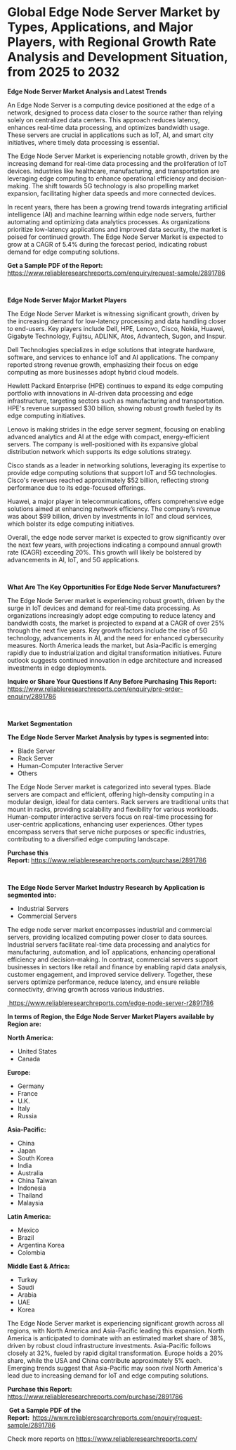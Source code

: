 <p><h1>Global Edge Node Server Market by Types, Applications, and Major Players, with Regional Growth Rate Analysis and Development Situation, from 2025 to 2032</h1></p><p><strong>Edge Node Server Market Analysis and Latest Trends</strong></p>
<p><p>An Edge Node Server is a computing device positioned at the edge of a network, designed to process data closer to the source rather than relying solely on centralized data centers. This approach reduces latency, enhances real-time data processing, and optimizes bandwidth usage. These servers are crucial in applications such as IoT, AI, and smart city initiatives, where timely data processing is essential.</p><p>The Edge Node Server Market is experiencing notable growth, driven by the increasing demand for real-time data processing and the proliferation of IoT devices. Industries like healthcare, manufacturing, and transportation are leveraging edge computing to enhance operational efficiency and decision-making. The shift towards 5G technology is also propelling market expansion, facilitating higher data speeds and more connected devices.</p><p>In recent years, there has been a growing trend towards integrating artificial intelligence (AI) and machine learning within edge node servers, further automating and optimizing data analytics processes. As organizations prioritize low-latency applications and improved data security, the market is poised for continued growth. The Edge Node Server Market is expected to grow at a CAGR of 5.4% during the forecast period, indicating robust demand for edge computing solutions.</p></p>
<p><strong>Get a Sample PDF of the Report:&nbsp;</strong> <a href="https://www.reliableresearchreports.com/enquiry/request-sample/2891786?utm_campaign=2275&utm_medium=2&utm_source=Github&utm_content=ia&utm_term=14032025&utm_id=edge-node-server">https://www.reliableresearchreports.com/enquiry/request-sample/2891786</a></p>
<p>&nbsp;</p>
<p><strong>Edge Node Server Major Market Players</strong></p>
<p><p>The Edge Node Server Market is witnessing significant growth, driven by the increasing demand for low-latency processing and data handling closer to end-users. Key players include Dell, HPE, Lenovo, Cisco, Nokia, Huawei, Gigabyte Technology, Fujitsu, ADLINK, Atos, Advantech, Sugon, and Inspur. </p><p>Dell Technologies specializes in edge solutions that integrate hardware, software, and services to enhance IoT and AI applications. The company reported strong revenue growth, emphasizing their focus on edge computing as more businesses adopt hybrid cloud models. </p><p>Hewlett Packard Enterprise (HPE) continues to expand its edge computing portfolio with innovations in AI-driven data processing and edge infrastructure, targeting sectors such as manufacturing and transportation. HPE's revenue surpassed $30 billion, showing robust growth fueled by its edge computing initiatives.</p><p>Lenovo is making strides in the edge server segment, focusing on enabling advanced analytics and AI at the edge with compact, energy-efficient servers. The company is well-positioned with its expansive global distribution network which supports its edge solutions strategy.</p><p>Cisco stands as a leader in networking solutions, leveraging its expertise to provide edge computing solutions that support IoT and 5G technologies. Cisco's revenues reached approximately $52 billion, reflecting strong performance due to its edge-focused offerings.</p><p>Huawei, a major player in telecommunications, offers comprehensive edge solutions aimed at enhancing network efficiency. The company’s revenue was about $99 billion, driven by investments in IoT and cloud services, which bolster its edge computing initiatives.</p><p>Overall, the edge node server market is expected to grow significantly over the next few years, with projections indicating a compound annual growth rate (CAGR) exceeding 20%. This growth will likely be bolstered by advancements in AI, IoT, and 5G applications.</p></p>
<p>&nbsp;</p>
<p><strong>What Are The Key Opportunities For Edge Node Server Manufacturers?</strong></p>
<p><p>The Edge Node Server market is experiencing robust growth, driven by the surge in IoT devices and demand for real-time data processing. As organizations increasingly adopt edge computing to reduce latency and bandwidth costs, the market is projected to expand at a CAGR of over 25% through the next five years. Key growth factors include the rise of 5G technology, advancements in AI, and the need for enhanced cybersecurity measures. North America leads the market, but Asia-Pacific is emerging rapidly due to industrialization and digital transformation initiatives. Future outlook suggests continued innovation in edge architecture and increased investments in edge deployments.</p></p>
<p><strong>Inquire or Share Your Questions If Any Before Purchasing This Report:</strong> <a href="https://www.reliableresearchreports.com/enquiry/pre-order-enquiry/2891786?utm_campaign=2275&utm_medium=2&utm_source=Github&utm_content=ia&utm_term=14032025&utm_id=edge-node-server">https://www.reliableresearchreports.com/enquiry/pre-order-enquiry/2891786</a></p>
<p>&nbsp;</p>
<p><strong>Market Segmentation</strong></p>
<p><strong>The Edge Node Server Market Analysis by types is segmented into:</strong></p>
<p><ul><li>Blade Server</li><li>Rack Server</li><li>Human-Computer Interactive Server</li><li>Others</li></ul></p>
<p><p>The Edge Node Server market is categorized into several types. Blade servers are compact and efficient, offering high-density computing in a modular design, ideal for data centers. Rack servers are traditional units that mount in racks, providing scalability and flexibility for various workloads. Human-computer interactive servers focus on real-time processing for user-centric applications, enhancing user experiences. Other types encompass servers that serve niche purposes or specific industries, contributing to a diversified edge computing landscape.</p></p>
<p><strong>Purchase this Report:&nbsp;</strong><a href="https://www.reliableresearchreports.com/purchase/2891786?utm_campaign=2275&utm_medium=2&utm_source=Github&utm_content=ia&utm_term=14032025&utm_id=edge-node-server">https://www.reliableresearchreports.com/purchase/2891786</a></p>
<p>&nbsp;</p>
<p><strong>The Edge Node Server Market Industry Research by Application is segmented into:</strong></p>
<p><ul><li>Industrial Servers</li><li>Commercial Servers</li></ul></p>
<p><p>The edge node server market encompasses industrial and commercial servers, providing localized computing power closer to data sources. Industrial servers facilitate real-time data processing and analytics for manufacturing, automation, and IoT applications, enhancing operational efficiency and decision-making. In contrast, commercial servers support businesses in sectors like retail and finance by enabling rapid data analysis, customer engagement, and improved service delivery. Together, these servers optimize performance, reduce latency, and ensure reliable connectivity, driving growth across various industries.</p></p>
<p><a href="https://www.reliableresearchreports.com/edge-node-server-r2891786?utm_campaign=2275&utm_medium=2&utm_source=Github&utm_content=ia&utm_term=14032025&utm_id=edge-node-server">&nbsp;https://www.reliableresearchreports.com/edge-node-server-r2891786</a></p>
<p><strong>In terms of Region, the Edge Node Server Market Players available by Region are:</strong></p>
<p>
    <p> <strong> North America: </strong>
        <ul>
            <li>United States</li>
            <li>Canada</li>
        </ul>
        </p> 
    <p> <strong> Europe: </strong>
        <ul>
            <li>Germany</li>
            <li>France</li>
            <li>U.K.</li>
            <li>Italy</li>
            <li>Russia</li>
        </ul>
        </p> 
    <p> <strong> Asia-Pacific: </strong>
        <ul>
            <li>China</li>
            <li>Japan</li>
            <li>South Korea</li>
            <li>India</li>
            <li>Australia</li>
            <li>China Taiwan</li>
            <li>Indonesia</li>
            <li>Thailand</li>
            <li>Malaysia</li>
        </ul>
        </p> 
    <p> <strong> Latin America: </strong>
        <ul>
            <li>Mexico</li>
            <li>Brazil</li>
            <li>Argentina Korea</li>
            <li>Colombia</li>
        </ul>
        </p> 
    <p> <strong> Middle East & Africa: </strong>
        <ul>
            <li>Turkey</li>
            <li>Saudi</li>
            <li>Arabia</li>
            <li>UAE</li>
            <li>Korea</li>
        </ul>
    </p>
    </p>
<p><p>The Edge Node Server market is experiencing significant growth across all regions, with North America and Asia-Pacific leading this expansion. North America is anticipated to dominate with an estimated market share of 38%, driven by robust cloud infrastructure investments. Asia-Pacific follows closely at 32%, fueled by rapid digital transformation. Europe holds a 20% share, while the USA and China contribute approximately 5% each. Emerging trends suggest that Asia-Pacific may soon rival North America's lead due to increasing demand for IoT and edge computing solutions.</p></p>
<p><strong>Purchase this Report: </strong><a href="https://www.reliableresearchreports.com/purchase/2891786?utm_campaign=2275&utm_medium=2&utm_source=Github&utm_content=ia&utm_term=14032025&utm_id=edge-node-server">https://www.reliableresearchreports.com/purchase/2891786</a></p>
<p>&nbsp;<strong>Get a Sample PDF of the Report:&nbsp;&nbsp;</strong><a href="https://www.reliableresearchreports.com/enquiry/request-sample/2891786?utm_campaign=2275&utm_medium=2&utm_source=Github&utm_content=ia&utm_term=14032025&utm_id=edge-node-server">https://www.reliableresearchreports.com/enquiry/request-sample/2891786</a></p>
<p><strong></strong></p>
<p>Check more reports on <a href="https://www.reliableresearchreports.com/?utm_campaign=2275&utm_medium=2&utm_source=Github&utm_content=ia&utm_term=14032025&utm_id=edge-node-server">https://www.reliableresearchreports.com/</a></p>